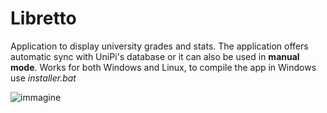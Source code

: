 # Libretto
Application to display university grades and stats. The application offers automatic sync with UniPi's database or it can also be used in <b>manual mode</b>.
Works for both Windows and Linux, to compile the app in Windows use <i>installer.bat</i>

![immagine](https://github.com/Fr4nKB/Libretto/assets/70409297/f02021eb-33ea-494b-b250-e2db4f0d23ca)
